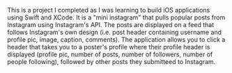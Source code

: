 This is a project I completed as I was learning to build iOS applications using Swift and XCode. It is a "mini instagram" that pulls popular posts from Instagram using Instagram's API. The posts are displayed on a feed that follows Instagram's own design (i.e. post header containing username and profile pic, image, caption, comments). The application allows you to click a header that takes you to a poster's profile where their profile header is displayed (profile pic, number of posts, number of followers, number of people following), followed by other posts they submitteed to Instagram.
